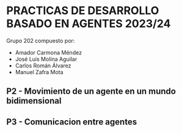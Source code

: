 # PRACTICAS DE DESARROLLO BASADO EN AGENTES 2023/24

Grupo 202 compuesto por:
- Amador Carmona Méndez
- José Luis Molina Aguilar
- Carlos Román Álvarez
- Manuel Zafra Mota

## P2 - Movimiento de un agente en un mundo bidimensional

## P3 - Comunicacion entre agentes
